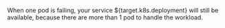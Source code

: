 When one pod is failing, your service ${target.k8s.deployment} will still be available, because there are more than 1 pod to handle the workload.
